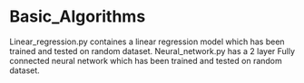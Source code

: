 # Basic_Algorithms
Linear_regression.py containes a linear regression model which has been trained and tested on random dataset.
Neural_network.py has a 2 layer Fully connected neural network which has been trained and tested on random dataset.